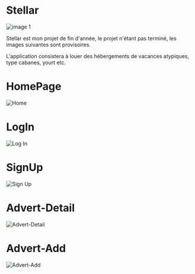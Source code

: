 # Stellar
![image 1](https://github.com/Maximebtz/Stellar/assets/120190748/bc7fc26c-5566-45f6-9430-fc07c7cf5899)

Stellar est mon projet de fin d'année, le projet n'étant pas terminé, les images suivantes sont provisoires.

L'application consistera à louer des hébergements de vacances atypiques, type cabanes, yourt etc.


# HomePage
![Home](https://github.com/Maximebtz/Stellar/assets/120190748/b03337c5-9034-4de4-b3a8-47f602140d95)

# LogIn
![Log In](https://github.com/Maximebtz/Stellar/assets/120190748/bf4c8bfe-9b7a-493c-840a-2e98ddc10c74)

# SignUp
![Sign Up](https://github.com/Maximebtz/Stellar/assets/120190748/d91eec38-922d-40d4-b134-5398d7fe90d2)

# Advert-Detail
![Advert-Detail](https://github.com/Maximebtz/Stellar/assets/120190748/59df6037-47fe-43fe-b075-678e3b993cbe)

# Advert-Add
![Advert-Add](https://github.com/Maximebtz/Stellar/assets/120190748/9460a534-8270-4c08-9200-f2816c4505d8)
